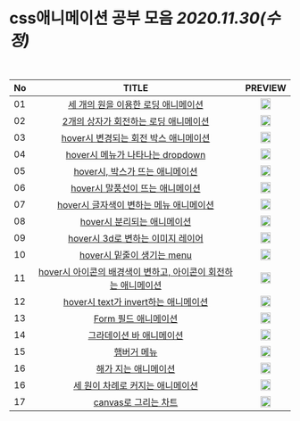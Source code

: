 # css애니메이션 공부 모음   *2020.11.30(수정)*

<br/>

|No| TITLE | PREVIEW |
|:-| :-: | :-: |
|01| <a href="https://github.com/KumJungMin/CSS_ANIMATION_LOADING_1">세 개의 원을 이용한 로딩 애니메이션</a> | <img width="50%" src="https://camo.githubusercontent.com/27e284ab052e3f4222f767c8c1171f674d278d22/68747470733a2f2f6a2e676966732e636f6d2f4b314e5756722e676966" /> |
|02| <a href="https://github.com/KumJungMin/CSS_ANIMATION_LOADING_2">2개의 상자가 회전하는 로딩 애니메이션</a> | <img width="50%" src="https://camo.githubusercontent.com/d14db1bf29d5a2e230d87ce0c351237587382b97/68747470733a2f2f6a2e676966732e636f6d2f414e7a4a4c312e676966" /> |
|03| <a href="https://github.com/KumJungMin/CSS_ANIMATION_ROTATE_CIRCLE">hover시 변경되는 회전 박스 애니메이션</a> | <img width="50%" src="https://camo.githubusercontent.com/40bf0b2800eb8e9927eb21ff67f0e8500040b2b4/68747470733a2f2f6a2e676966732e636f6d2f72387251726b2e676966" /> |
|04| <a href="https://github.com/KumJungMin/CSS_ANIMATION_DROWDOWN">hover시 메뉴가 나타나는 dropdown</a> | <img width="50%" src="https://camo.githubusercontent.com/9e2dc4c092b73ac3970b3b4f52f7017c9747f28a/68747470733a2f2f6a2e676966732e636f6d2f3278506e426a2e676966" /> |
|05| <a href="https://github.com/KumJungMin/CSS_ANIMATION_HOVER_DIV">hover시, 박스가 뜨는 애니메이션</a> | <img width="50%" src="https://camo.githubusercontent.com/adba87dadc1ee1d83b593774212fe767acf01e7f/68747470733a2f2f6a2e676966732e636f6d2f50376b3279322e676966" /> |
|06| <a href="https://github.com/KumJungMin/CSS_ANIMATION_HOVER_ICON">hover시 말풍선이 뜨는 애니메이션</a> | <img width="50%" src="https://camo.githubusercontent.com/6e11811e51544192354f490996f3d9dc160bdba5/68747470733a2f2f6a2e676966732e636f6d2f6d4f6d4c31472e676966" /> |
|07| <a href="https://github.com/KumJungMin/CSS_ANIMATION_NABIGATION">hover시 글자색이 변하는 메뉴 애니메이션</a> | <img width="50%" src="https://camo.githubusercontent.com/da92fe05da694f8f6b9e42d1792c1c07738eaf01/68747470733a2f2f6a2e676966732e636f6d2f35516b71364b2e676966" /> |
|08| <a href="https://github.com/KumJungMin/CSS_ANIMATION_DIVIDE_HOVER">hover시 분리되는 애니메이션</a> | <img width="50%" src="https://camo.githubusercontent.com/41cdae0bbc503897b76ebb7590820ec6a75516e0/68747470733a2f2f6a2e676966732e636f6d2f6f566f4e45422e676966" /> |
|09| <a href="https://github.com/KumJungMin/CSS_ANIMATION_3D_LAYER">hover시 3d로 변하는 이미지 레이어</a> | <img width="50%" src="https://camo.githubusercontent.com/aa4bce49042b4a6e3d7337f668e118bc772d3bb3/68747470733a2f2f6a2e676966732e636f6d2f766c4239506e2e676966" /> |
|10| <a href="https://github.com/KumJungMin/CSS_ANIMATION_BOADER_EFFECT">hover시 밑줄이 생기는 menu</a> | <img width="50%" src="https://camo.githubusercontent.com/2499dd4dd52c8e27e188b1b7d3884f705a276f3a/68747470733a2f2f6a2e676966732e636f6d2f3658717a444f2e676966" /> |
|11| <a href="https://github.com/KumJungMin/CSS_ANIMATION_ICON_ROTATE">hover시 아이콘의 배경색이 변하고, 아이콘이 회전하는 애니메이션</a> | <img width="50%" src="https://camo.githubusercontent.com/b89664c007938cd282684ff4f0b551a1f119d44b/68747470733a2f2f6a2e676966732e636f6d2f766c42394e382e676966" /> |
|12| <a href="https://github.com/KumJungMin/CSS_ANIMATION_BEFORE_TEXT_ANIMATION">hover시 text가 invert하는 애니메이션</a> | <img width="50%" src="https://camo.githubusercontent.com/3da6883672feff68c33747cc5081c6c4238069fe/68747470733a2f2f6a2e676966732e636f6d2f7a764a78565a2e676966" /> |
|13|  <a href="https://github.com/KumJungMin/CSS_ANIMATION_FORM_FIELD">Form 필드 애니메이션</a>| <img width="50%" src="https://media.giphy.com/media/jTU3P3NOlqUKCmfApD/giphy.gif"/> |
|14|  <a href="https://github.com/KumJungMin/CSS_ANIMATION_GRADIENT_BAR/">그라데이션 바 애니메이션</a>| <img width="50%" src="https://media.giphy.com/media/jSPFuSQKwz62t8XqvI/giphy.gif"/> |
|15|  <a href="https://velog.io/@gicomong/css100-day1">햄버거 메뉴</a>|  <img src="https://media.vlpt.us/images/gicomong/post/ec47c7e2-9a59-4f60-964b-fcce18436288/%E1%84%89%E1%85%B3%E1%84%8F%E1%85%B3%E1%84%85%E1%85%B5%E1%86%AB%E1%84%89%E1%85%A3%E1%86%BA%202020-11-29%20%E1%84%8B%E1%85%A9%E1%84%8C%E1%85%A5%E1%86%AB%2012.03.18.png" width="50%"/>|
|16| <a href="https://velog.io/@gicomong/css100-day2">해가 지는 애니메이션</a> | <img src="https://media.vlpt.us/images/gicomong/post/97483f15-df76-4f46-864e-ac90cf48b98f/%E1%84%89%E1%85%B3%E1%84%8F%E1%85%B3%E1%84%85%E1%85%B5%E1%86%AB%E1%84%89%E1%85%A3%E1%86%BA%202020-11-29%20%E1%84%8B%E1%85%A9%E1%84%8C%E1%85%A5%E1%86%AB%2012.03.51.png" width="50%"/> |
|16| <a href="https://velog.io/@gicomong/css100-day3">세 원이 차례로 커지는 애니메이션</a> |  <img src="https://media.vlpt.us/images/gicomong/post/e8a8ade6-5544-4f26-9101-a85ea8a12e77/%E1%84%89%E1%85%B3%E1%84%8F%E1%85%B3%E1%84%85%E1%85%B5%E1%86%AB%E1%84%89%E1%85%A3%E1%86%BA%202020-11-29%20%E1%84%8B%E1%85%A9%E1%84%92%E1%85%AE%202.29.22.png" width="50%"/>|
|17| <a href="https://velog.io/@gicomong/css100-day4">canvas로 그리는 차트</a> |  <img src="https://media.vlpt.us/images/gicomong/post/c14ea399-1a11-41e8-bf7a-cab5b867083e/KakaoTalk_Photo_2020-11-30-21-09-04.png" width="50%"/>|


